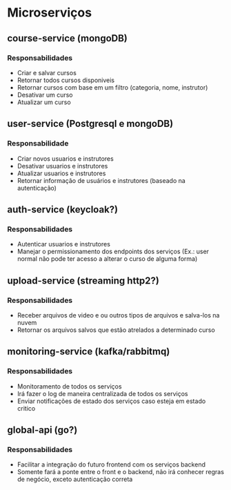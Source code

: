 # Microserviços

## course-service (mongoDB)
### Responsabilidades
- Criar e salvar cursos
- Retornar todos cursos disponiveis
- Retornar cursos com base em um filtro (categoria, nome, instrutor)
- Desativar um curso
- Atualizar um curso

## user-service (Postgresql e mongoDB)
### Responsabilidade
- Criar novos usuarios e instrutores
- Desativar usuarios e instrutores
- Atualizar usuarios e instrutores
- Retornar informação de usuários e instrutores (baseado na autenticação)

## auth-service (keycloak?)
### Responsabilidades
- Autenticar usuarios e instrutores
- Manejar o permissionamento dos endpoints dos serviços (Ex.: user normal não pode ter acesso a alterar o curso de alguma forma)

## upload-service (streaming http2?)
### Responsabilidades
- Receber arquivos de video e ou outros tipos de arquivos e salva-los na nuvem
- Retornar os arquivos salvos que estão atrelados a determinado curso

## monitoring-service (kafka/rabbitmq)
### Responsabilidades
- Monitoramento de todos os serviços
- Irá fazer o log de maneira centralizada de todos os serviços
- Enviar notificações de estado dos serviços caso esteja em estado critico

## global-api (go?)
### Responsabilidades
- Facilitar a integração do futuro frontend com os serviços backend
- Somente fará a ponte entre o front e o backend, não irá conhecer regras de negócio, exceto autenticação correta